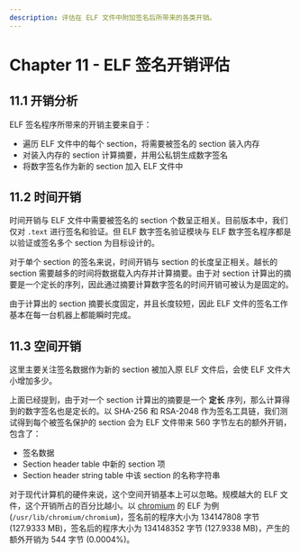 ```yaml
---
description: 评估在 ELF 文件中附加签名后所带来的各类开销。
---
```


# Chapter 11 - ELF 签名开销评估

## 11.1 开销分析

ELF 签名程序所带来的开销主要来自于：

* 遍历 ELF 文件中的每个 section，将需要被签名的 section 装入内存
* 对装入内存的 section 计算摘要，并用公私钥生成数字签名
* 将数字签名作为新的 section 加入 ELF 文件中

## 11.2 时间开销

时间开销与 ELF 文件中需要被签名的 section 个数呈正相关。目前版本中，我们仅对 `.text` 进行签名和验证。但 ELF 数字签名验证模块与 ELF 数字签名程序都是以验证或签名多个 section 为目标设计的。

对于单个 section 的签名来说，时间开销与 section 的长度呈正相关。越长的 section 需要越多的时间将数据载入内存并计算摘要。由于对 section 计算出的摘要是一个定长的序列，因此通过摘要计算数字签名的时间开销可被认为是固定的。

由于计算出的 section 摘要长度固定，并且长度较短，因此 ELF 文件的签名工作基本在每一台机器上都能瞬时完成。

## 11.3 空间开销

这里主要关注签名数据作为新的 section 被加入原 ELF 文件后，会使 ELF 文件大小增加多少。

上面已经提到，由于对一个 section 计算出的摘要是一个 **定长** 序列，那么计算得到的数字签名也是定长的。以 SHA-256 和 RSA-2048 作为签名工具链，我们测试得到每个被签名保护的 section 会为 ELF 文件带来 560 字节左右的额外开销，包含了：

* 签名数据
* Section header table 中新的 section 项
* Section header string table 中该 section 的名称字符串

对于现代计算机的硬件来说，这个空间开销基本上可以忽略。规模越大的 ELF 文件，这个开销所占的百分比越小。以 [chromium](http://www.chromium.org/) 的 ELF 为例 \(`/usr/lib/chromium/chromium`\)，签名前的程序大小为 134147808 字节 \(127.9333 MB\)，签名后的程序大小为 134148352 字节 \(127.9338 MB\)，产生的额外开销为 544 字节 \(0.0004%\)。

